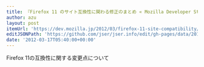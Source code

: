 ```yaml
---
title: 『Firefox 11 のサイト互換性に関わる修正のまとめ « Mozilla Developer Street (modest)』
author: azu
layout: post
itemUrl: 'https://dev.mozilla.jp/2012/03/firefox-11-site-compatibility/'
editJSONPath: 'https://github.com/jser/jser.info/edit/gh-pages/data/2012/03/index.json'
date: '2012-03-17T05:40:00+00:00'
---
```

Firefox 11の互換性に関する変更点について
